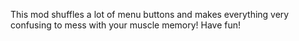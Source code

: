 This mod shuffles a lot of menu buttons and makes everything very confusing to mess with your muscle memory! Have fun!